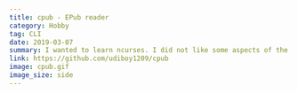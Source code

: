 ```yaml
---
title: cpub - EPub reader
category: Hobby
tag: CLI
date: 2019-03-07
summary: I wanted to learn ncurses. I did not like some aspects of the epub reader I was using at that time. So, the result was cpub.
link: https://github.com/udiboy1209/cpub
image: cpub.gif
image_size: side
---
```


